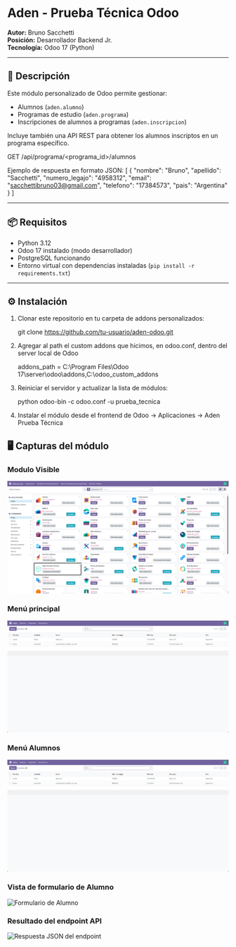 # Aden - Prueba Técnica Odoo
**Autor:** Bruno Sacchetti  
**Posición:** Desarrollador Backend Jr.  
**Tecnología:** Odoo 17 (Python)

------------------------------------------

## 🧩 Descripción

Este módulo personalizado de Odoo permite gestionar:

- Alumnos (`aden.alumno`)
- Programas de estudio (`aden.programa`)
- Inscripciones de alumnos a programas (`aden.inscripcion`)

Incluye también una API REST para obtener los alumnos inscriptos en un programa específico.

GET /api/programa/<programa_id>/alumnos

Ejemplo de respuesta en formato JSON: 
    [
        {
            "nombre": "Bruno",
            "apellido": "Sacchetti",
            "numero_legajo": "4958312",
            "email": "sacchettibruno03@gmail.com",
            "telefono": "17384573",
            "pais": "Argentina"
        }
    ]

------------------------------------------

## 📦 Requisitos

- Python 3.12  
- Odoo 17 instalado (modo desarrollador)  
- PostgreSQL funcionando  
- Entorno virtual con dependencias instaladas (`pip install -r requirements.txt`)

------------------------------------------

## ⚙️ Instalación

1. Clonar este repositorio en tu carpeta de addons personalizados:

   git clone https://github.com/tu-usuario/aden-odoo.git

2. Agregar al path el custom addons que hicimos, en odoo.conf, dentro del server local de Odoo

   addons_path = C:\Program Files\Odoo 17\server\odoo\addons,C:\odoo_custom_addons

3. Reiniciar el servidor y actualizar la lista de módulos:

   python odoo-bin -c odoo.conf -u prueba_tecnica

4. Instalar el módulo desde el frontend de Odoo → Aplicaciones → Aden Prueba Técnica

## 🖥️ Capturas del módulo

### Modulo Visible
![Menú General del Modulo](screenshots/modulo-visible.png)

### Menú principal
![Menú General del Modulo](screenshots/menu-general.png)

### Menú Alumnos
![Menú de Alumnos](screenshots/menu-general.png)


### Vista de formulario de Alumno
![Formulario de Alumno](screenshots/alumno_form.png)

### Resultado del endpoint API
![Respuesta JSON del endpoint](screenshots/api_result.png)

